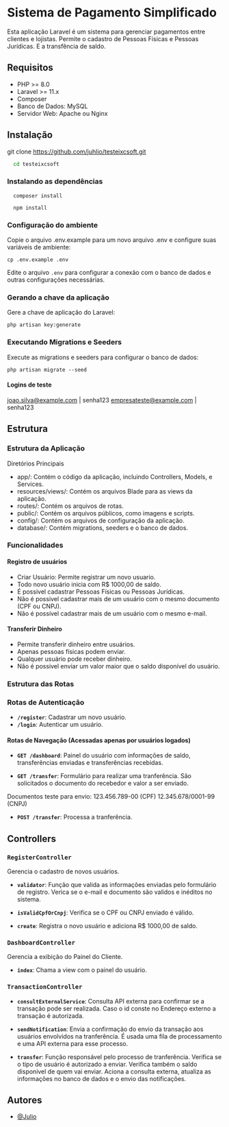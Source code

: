 
# Sistema de Pagamento Simplificado

Esta aplicação Laravel é um sistema para gerenciar pagamentos entre clientes e lojistas. Permite o cadastro de Pessoas Físicas e Pessoas Jurídicas. E a transfência de saldo.

## Requisitos

- PHP >= 8.0
- Laravel >= 11.x
- Composer
- Banco de Dados: MySQL
- Servidor Web: Apache ou Nginx






## Instalação

 git clone https://github.com/juhlio/testeixcsoft.git

```bash
  cd testeixcsoft
```
### Instalando as dependências  
```  
  composer install
``` 
```  
  npm install
``` 
### Configuração do ambiente
Copie o arquivo .env.example para um novo arquivo .env e configure suas variáveis de ambiente:

```
cp .env.example .env
```
Edite o arquivo ```.env``` para configurar a conexão com o banco de dados e outras configurações necessárias.

### Gerando a chave da aplicação

Gere a chave de aplicação do Laravel:
```
php artisan key:generate
```
### Executando Migrations e Seeders

Execute as migrations e seeders para configurar o banco de dados:
```
php artisan migrate --seed
```

#### Logins de teste
joao.silva@example.com | senha123
empresateste@example.com | senha123
## Estrutura
### Estrutura da Aplicação
Diretórios Principais
- app/: Contém o código da aplicação, incluindo Controllers, Models, e Services.
- resources/views/: Contém os arquivos Blade para as views da aplicação.
- routes/: Contém os arquivos de rotas.
- public/: Contém os arquivos públicos, como imagens e scripts.
- config/: Contém os arquivos de configuração da aplicação.
- database/: Contém migrations, seeders e o banco de dados.

### Funcionalidades
#### Registro de usuários
- Criar Usuário: Permite registrar um novo usuario.
- Todo novo usuário inicia com R$ 1000,00 de saldo. 
- É possivel cadastrar Pessoas Físicas ou Pessoas Jurídicas.
- Não é possivel cadastrar mais de um usuário com o mesmo documento (CPF ou CNPJ).
- Não é possível cadastrar mais de um usuário com o mesmo e-mail.

#### Transferir Dinheiro
- Permite transferir dinheiro entre usuários.
- Apenas pessoas físicas podem enviar.
- Qualquer usuário pode receber dinheiro.
- Não é possivel enviar um valor maior que o saldo disponível do usuário.

 
### Estrutura das Rotas

### Rotas de Autenticação

- **`/register`**: Cadastrar um novo usuário.
- **`/login`**: Autenticar um usuário.


#### Rotas de Navegação (Acessadas apenas por usuários logados)


- **`GET /dashboard`**: Painel do usuário com informações de saldo, transferências enviadas e transferências recebidas.

- **`GET /transfer`**: Formulário para realizar uma tranferência. São solicitados o documento do recebedor e valor a ser enviado.

Documentos teste para envio: 
123.456.789-00 (CPF)
12.345.678/0001-99 (CNPJ)

- **`POST /transfer`**: Processa a tranferência. 


## Controllers

### `RegisterController`
Gerencia o cadastro de novos usuários.

- **`validator`**: Função que valida as informações enviadas pelo formulário de registro. Verica se o e-mail e documento são validos e inéditos no sistema.

- **`isValidCpfOrCnpj`**: Verifica se o CPF ou CNPJ enviado é válido.

- **`create`**: Registra o novo usuário e adiciona R$ 1000,00 de saldo. 

### `DashboardController`

Gerencia a exibição do Painel do Cliente. 

- **`index`**: Chama a view com o painel do usuário.

### `TransactionController`

- **`consultExternalService`**: Consulta API externa para confirmar se a transação pode ser realizada. Caso o id conste no Endereço externo a transação é autorizada.

- **`sendNotification`**: Envia a confirmação do envio da transação aos usuários envolvidos na tranferência. É usada uma fila de processamento e uma API externa para esse processo.

- **`transfer`**: Função responsável pelo processo de tranferência. Verifica se o tipo de usuário é autorizado a enviar. Verifica também o saldo disponivel de quem vai enviar. Aciona a consulta externa, atualiza as informações no banco de dados e o envio das notificações.
## Autores

- [@Julio](https://www.github.com/juhlio)

